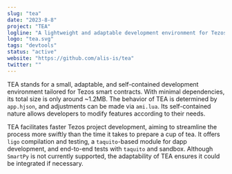 ```yaml
---
slug: "tea"
date: "2023-8-8"
project: "TEA"
logline: "A lightweight and adaptable development environment for Tezos smart contracts."
logo: "tea.svg"
tags: "devtools"
status: "active"
website: "https://github.com/alis-is/tea"
twitter: ""
---
```


TEA stands for a small, adaptable, and self-contained development environment tailored for Tezos smart contracts. With minimal dependencies, its total size is only around ~1.2MB. The behavior of TEA is determined by `app.hjson`, and adjustments can be made via `ami.lua`. Its self-contained nature allows developers to modify features according to their needs.

TEA facilitates faster Tezos project development, aiming to streamline the process more swiftly than the time it takes to prepare a cup of tea. It offers `ligo` compilation and testing, a `taquito`-based module for dapp development, and end-to-end tests with `taquito` and sandbox. Although `SmartPy` is not currently supported, the adaptability of TEA ensures it could be integrated if necessary.
